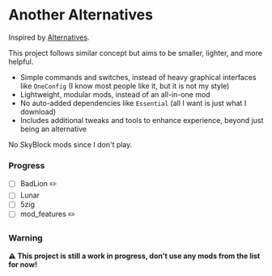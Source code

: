# Another Alternatives

Inspired by [Alternatives](https://github.com/MicrocontrollersDev/Alternatives/).

This project follows similar concept but aims to be smaller, lighter, and more helpful.

- Simple commands and switches, instead of heavy graphical interfaces like `OneConfig` (I know most people like it, but it is not my style)
- Lightweight, modular mods, instead of an all-in-one mod
- No auto-added dependencies like `Essential` (all I want is just what I download)
- Includes additional tweaks and tools to enhance experience,  beyond just being an alternative

No SkyBlock mods since I don't play.

### Progress

- [ ] BadLion ✏️
- [ ] Lunar
- [ ] 5zig
- [ ] mod_features ✏️

### Warning

**⚠ This project is still a work in progress, don't use any mods from the list for now!**